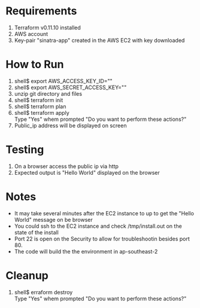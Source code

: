 # Requirements
1. Terraform v0.11.10 installed 
2. AWS account 
3. Key-pair "sinatra-app" created in the AWS EC2 with key downloaded 

# How to Run
1. shell$ export AWS_ACCESS_KEY_ID="<YOUR AWS ACCESS KEY ID>"  
2. shell$ export AWS_SECRET_ACCESS_KEY="<YOUR SECRET ACCESS KEY>"  
3. unzip git directory and files  
4. shell$ terraform init  
5. shell$ terraform plan  
6. shell$ terraform apply  
    Type "Yes" whem prompted "Do you want to perform these actions?"
7. Public_ip address will be displayed on screen

# Testing
1. On a browser access the public ip via http  
2. Expected output is "Hello World" displayed on the browser

# Notes
* It may take several minutes after the EC2 instance to up to get the "Hello World" message on be browser  
* You could ssh to the EC2 instance and check /tmp/install.out on the state of the install 
* Port 22 is open on the Security to allow for troubleshootin besides port 80.  
* The code will build the the environment in ap-southeast-2  

# Cleanup
1. shell$ erraform destroy  
    Type "Yes" whem prompted "Do you want to perform these actions?"

